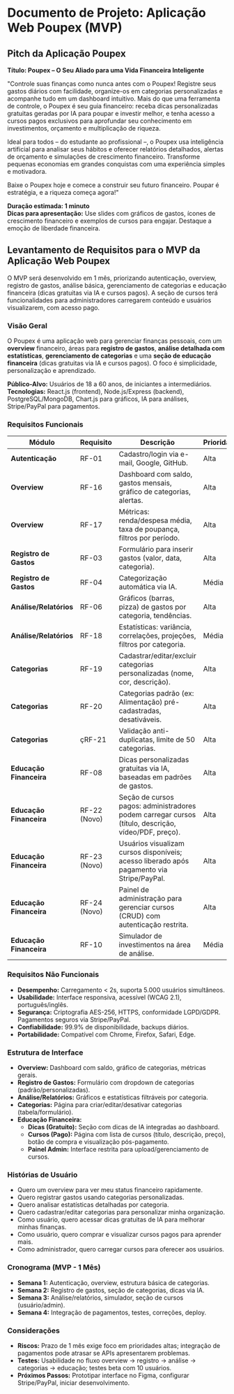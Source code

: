 # Documento de Projeto: Aplicação Web Poupex (MVP)

## Pitch da Aplicação Poupex

**Título: Poupex – O Seu Aliado para uma Vida Financeira Inteligente**

"Controle suas finanças como nunca antes com o Poupex! Registre seus gastos diários com facilidade, organize-os em categorias personalizadas e acompanhe tudo em um dashboard intuitivo. Mais do que uma ferramenta de controle, o Poupex é seu guia financeiro: receba dicas personalizadas gratuitas geradas por IA para poupar e investir melhor, e tenha acesso a cursos pagos exclusivos para aprofundar seu conhecimento em investimentos, orçamento e multiplicação de riqueza.

Ideal para todos – do estudante ao profissional –, o Poupex usa inteligência artificial para analisar seus hábitos e oferecer relatórios detalhados, alertas de orçamento e simulações de crescimento financeiro. Transforme pequenas economias em grandes conquistas com uma experiência simples e motivadora.

Baixe o Poupex hoje e comece a construir seu futuro financeiro. Poupar é estratégia, e a riqueza começa agora!"

**Duração estimada: 1 minuto**\
**Dicas para apresentação:** Use slides com gráficos de gastos, ícones de crescimento financeiro e exemplos de cursos para engajar. Destaque a emoção de liberdade financeira.

## Levantamento de Requisitos para o MVP da Aplicação Web Poupex

O MVP será desenvolvido em 1 mês, priorizando autenticação, overview, registro de gastos, análise básica, gerenciamento de categorias e educação financeira (dicas gratuitas via IA e cursos pagos). A seção de cursos terá funcionalidades para administradores carregarem conteúdo e usuários visualizarem, com acesso pago.

### Visão Geral

O Poupex é uma aplicação web para gerenciar finanças pessoais, com um **overview** financeiro, áreas para **registro de gastos**, **análise detalhada com estatísticas**, **gerenciamento de categorias** e uma **seção de educação financeira** (dicas gratuitas via IA e cursos pagos). O foco é simplicidade, personalização e aprendizado.

**Público-Alvo:** Usuários de 18 a 60 anos, de iniciantes a intermediários.\
**Tecnologias:** React.js (frontend), Node.js/Express (backend), PostgreSQL/MongoDB, Chart.js para gráficos, IA para análises, Stripe/PayPal para pagamentos.

### Requisitos Funcionais

| Módulo | Requisito | Descrição | Prioridade |
| --- | --- | --- | --- |
| **Autenticação** | RF-01 | Cadastro/login via e-mail, Google, GitHub. | Alta |
| **Overview** | RF-16 | Dashboard com saldo, gastos mensais, gráfico de categorias, alertas. | Alta |
| **Overview** | RF-17 | Métricas: renda/despesa média, taxa de poupança, filtros por período. | Alta |
| **Registro de Gastos** | RF-03 | Formulário para inserir gastos (valor, data, categoria). | Alta |
| **Registro de Gastos** | RF-04 | Categorização automática via IA. | Média |
| **Análise/Relatórios** | RF-06 | Gráficos (barras, pizza) de gastos por categoria, tendências. | Alta |
| **Análise/Relatórios** | RF-18 | Estatísticas: variância, correlações, projeções, filtros por categoria. | Média |
| **Categorias** | RF-19 | Cadastrar/editar/excluir categorias personalizadas (nome, cor, descrição). | Alta |
| **Categorias** | RF-20 | Categorias padrão (ex: Alimentação) pré-cadastradas, desativáveis. | Alta |
| **Categorias** | çRF-21 | Validação anti-duplicatas, limite de 50 categorias. | Alta |
| **Educação Financeira** | RF-08 | Dicas personalizadas gratuitas via IA, baseadas em padrões de gastos. | Alta |
| **Educação Financeira** | RF-22 (Novo) | Seção de cursos pagos: administradores podem carregar cursos (título, descrição, vídeo/PDF, preço). | Alta |
| **Educação Financeira** | RF-23 (Novo) | Usuários visualizam cursos disponíveis; acesso liberado após pagamento via Stripe/PayPal. | Alta |
| **Educação Financeira** | RF-24 (Novo) | Painel de administração para gerenciar cursos (CRUD) com autenticação restrita. | Alta |
| **Educação Financeira** | RF-10 | Simulador de investimentos na área de análise. | Média |

### Requisitos Não Funcionais

- **Desempenho:** Carregamento &lt; 2s, suporta 5.000 usuários simultâneos.
- **Usabilidade:** Interface responsiva, acessível (WCAG 2.1), português/inglês.
- **Segurança:** Criptografia AES-256, HTTPS, conformidade LGPD/GDPR. Pagamentos seguros via Stripe/PayPal.
- **Confiabilidade:** 99.9% de disponibilidade, backups diários.
- **Portabilidade:** Compatível com Chrome, Firefox, Safari, Edge.

### Estrutura de Interface

- **Overview:** Dashboard com saldo, gráfico de categorias, métricas gerais.
- **Registro de Gastos:** Formulário com dropdown de categorias (padrão/personalizadas).
- **Análise/Relatórios:** Gráficos e estatísticas filtráveis por categoria.
- **Categorias:** Página para criar/editar/desativar categorias (tabela/formulário).
- **Educação Financeira:**
  - **Dicas (Gratuito):** Seção com dicas de IA integradas ao dashboard.
  - **Cursos (Pago):** Página com lista de cursos (título, descrição, preço), botão de compra e visualização pós-pagamento.
  - **Painel Admin:** Interface restrita para upload/gerenciamento de cursos.

### Histórias de Usuário

- Quero um overview para ver meu status financeiro rapidamente.
- Quero registrar gastos usando categorias personalizadas.
- Quero analisar estatísticas detalhadas por categoria.
- Quero cadastrar/editar categorias para personalizar minha organização.
- Como usuário, quero acessar dicas gratuitas de IA para melhorar minhas finanças.
- Como usuário, quero comprar e visualizar cursos pagos para aprender mais.
- Como administrador, quero carregar cursos para oferecer aos usuários.

### Cronograma (MVP - 1 Mês)

- **Semana 1:** Autenticação, overview, estrutura básica de categorias.
- **Semana 2:** Registro de gastos, seção de categorias, dicas via IA.
- **Semana 3:** Análise/relatórios, simulador, seção de cursos (usuário/admin).
- **Semana 4:** Integração de pagamentos, testes, correções, deploy.

### Considerações

- **Riscos:** Prazo de 1 mês exige foco em prioridades altas; integração de pagamentos pode atrasar se APIs apresentarem problemas.
- **Testes:** Usabilidade no fluxo overview → registro → análise → categorias → educação; testes beta com 10 usuários.
- **Próximos Passos:** Prototipar interface no Figma, configurar Stripe/PayPal, iniciar desenvolvimento.